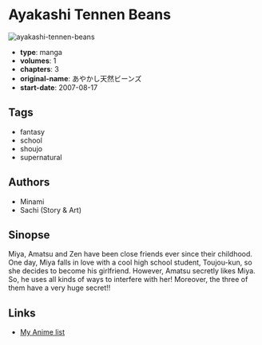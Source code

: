 # Ayakashi Tennen Beans

![ayakashi-tennen-beans](https://cdn.myanimelist.net/images/manga/3/39698.jpg)

-   **type**: manga
-   **volumes**: 1
-   **chapters**: 3
-   **original-name**: あやかし天然ビーンズ
-   **start-date**: 2007-08-17

## Tags

-   fantasy
-   school
-   shoujo
-   supernatural

## Authors

-   Minami
-   Sachi (Story & Art)

## Sinopse

Miya, Amatsu and Zen have been close friends ever since their childhood. One day, Miya falls in love with a cool high school student, Toujou-kun, so she decides to become his girlfriend. However, Amatsu secretly likes Miya. So, he uses all kinds of ways to interfere with her! Moreover, the three of them have a very huge secret!!

## Links

-   [My Anime list](https://myanimelist.net/manga/7954/Ayakashi_Tennen_Beans)
